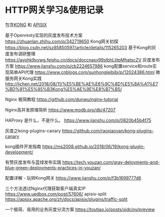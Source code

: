 # HTTP网关学习&使用记录
包含[KONG](https://konghq.com/kong) 和 [APISIX](https://apisix.apache.org/zh/)


基于Openresty实现的灰度发布技术方案
	https://zhuanlan.zhihu.com/p/342719650
Kong网关初探
	https://blog.csdn.net/sz85850597/article/details/115265203
基于Kong的灰度发布调研整理
	https://avohk9xvwg.feishu.cn/docs/doccnasv99slbhLiitpMhatscZV
灰度发布方案
	https://www.jianshu.com/p/cb2224657986
kong配置service和route实现简单API代理
	https://www.cnblogs.com/sunhongleibibi/p/12024386.html
微服务网关Kong实践
	http://ljchen.net/2018/08/11/%E5%BE%AE%E6%9C%8D%E5%8A%A1%E7%BD%91%E5%85%B3Kong%E5%AE%9E%E8%B7%B5/

Nginx 极简教程
	https://github.com/dunwu/nginx-tutorial

Nginx高并发原理简析
	https://www.modb.pro/db/47207


HAProxy 是什么，不是什么。
	https://www.jianshu.com/p/0820b45b4f75

灰度之kong-plugins-canary
	https://github.com/raoxiaoyan/kong-plugins-canary


kong插件开发指南
	https://ms2008.github.io/2018/06/19/kong-plugin-development/

有赞灰度发布与蓝绿发布实践
	https://tech.youzan.com/gray-deloyments-and-blue-green-deployments-practices-in-youzan/


配置详解 - 玩转Kong网关
	https://www.jianshu.com/p/f3b1699777d6

三个方法透过Nginx代理获取客户端真实IP
	https://www.uedbox.com/post/57606/
apisix-split
	https://apisix.apache.org/zh/docs/apisix/plugins/traffic-split

一个极简、易用的业务灰度分流方案
	https://toutiao.io/posts/sjdciny/preview